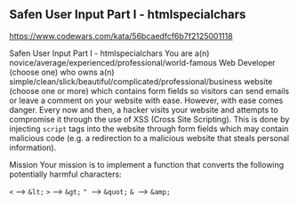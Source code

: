## Safen User Input Part I - htmlspecialchars


https://www.codewars.com/kata/56bcaedfcf6b7f2125001118


Safen User Input Part I - htmlspecialchars
You are a(n) novice/average/experienced/professional/world-famous Web Developer (choose one) who owns a(n) simple/clean/slick/beautiful/complicated/professional/business website (choose one or more) which contains form fields so visitors can send emails or leave a comment on your website with ease. However, with ease comes danger. Every now and then, a hacker visits your website and attempts to compromise it through the use of XSS (Cross Site Scripting). This is done by injecting `script` tags into the website through form fields which may contain malicious code (e.g. a redirection to a malicious website that steals personal information).

Mission
Your mission is to implement a function that converts the following potentially harmful characters:

`<` --> `&lt;`
`>` --> `&gt;`
`" `--> `&quot;`
`& `--> `&amp;`
